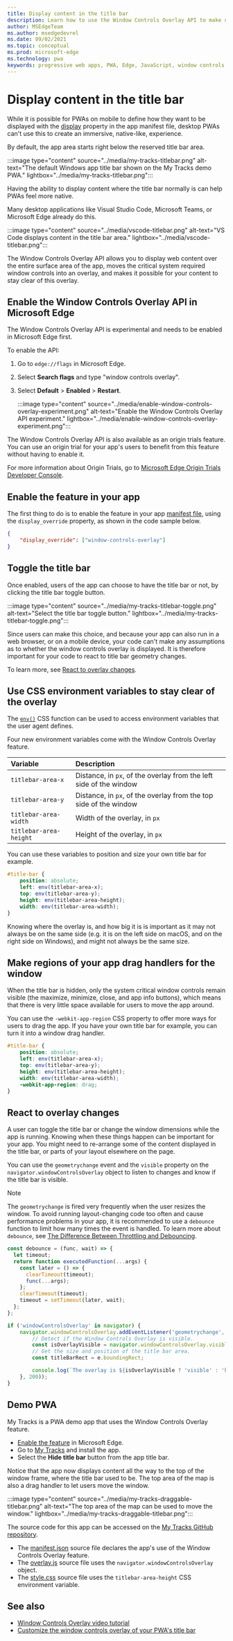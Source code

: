 ```yaml
---
title: Display content in the title bar
description: Learn how to use the Window Controls Overlay API to make use of the entire window area for your app.
author: MSEdgeTeam
ms.author: msedgedevrel
ms.date: 09/02/2021
ms.topic: conceptual
ms.prod: microsoft-edge
ms.technology: pwa
keywords: progressive web apps, PWA, Edge, JavaScript, window controls overlay, API
---
```

# Display content in the title bar

While it is possible for PWAs on mobile to define how they want to be displayed with the [display](https://developer.mozilla.org/docs/Web/Manifest/display) property in the app manifest file, desktop PWAs can't use this to create an immersive, native-like, experience.

By default, the app area starts right below the reserved title bar area.

:::image type="content" source="../media/my-tracks-titlebar.png" alt-text="The default Windows app title bar shown on the My Tracks demo PWA." lightbox="../media/my-tracks-titlebar.png":::

Having the ability to display content where the title bar normally is can help PWAs feel more native.

Many desktop applications like Visual Studio Code, Microsoft Teams, or Microsoft Edge already do this.

:::image type="content" source="../media/vscode-titlebar.png" alt-text="VS Code displays content in the title bar area." lightbox="../media/vscode-titlebar.png":::

The Window Controls Overlay API allows you to display web content over the entire surface area of the app, moves the critical system required window controls into an overlay, and makes it possible for your content to stay clear of this overlay.


<!-- ====================================================================== -->
## Enable the Window Controls Overlay API in Microsoft Edge

The Window Controls Overlay API is experimental and needs to be enabled in Microsoft Edge first.

To enable the API:

1.  Go to `edge://flags` in Microsoft Edge.
1.  Select **Search flags** and type "window controls overlay".
1.  Select **Default** > **Enabled** > **Restart**.

    :::image type="content" source="../media/enable-window-controls-overlay-experiment.png" alt-text="Enable the Window Controls Overlay API experiment." lightbox="../media/enable-window-controls-overlay-experiment.png":::

The Window Controls Overlay API is also available as an origin trials feature. You can use an origin trial for your app's users to benefit from this feature without having to enable it.

For more information about Origin Trials, go to [Microsoft Edge Origin Trials Developer Console](https://developer.microsoft.com/microsoft-edge/origin-trials).


<!-- ====================================================================== -->
## Enable the feature in your app

The first thing to do is to enable the feature in your app [manifest file](./web-app-manifests.md), using the `display_override` property, as shown in the code sample below.

```json
{
    "display_override": ["window-controls-overlay"]
}
```


<!-- ====================================================================== -->
## Toggle the title bar

Once enabled, users of the app can choose to have the title bar or not, by clicking the title bar toggle button.

:::image type="content" source="../media/my-tracks-titlebar-toggle.png" alt-text="Select the title bar toggle button." lightbox="../media/my-tracks-titlebar-toggle.png":::

Since users can make this choice, and because your app can also run in a web browser, or on a mobile device, your code can't make any assumptions as to whether the window controls overlay is displayed. It is therefore important for your code to react to title bar geometry changes.

To learn more, see [React to overlay changes](#react-to-overlay-changes).


<!-- ====================================================================== -->
## Use CSS environment variables to stay clear of the overlay

The [`env()`](https://developer.mozilla.org/docs/Web/CSS/env) CSS function can be used to access environment variables that the user agent defines.

Four new environment variables come with the Window Controls Overlay feature.

| Variable | Description |
|:--- |:---
| `titlebar-area-x` | Distance, in `px`, of the overlay from the left side of the window |
| `titlebar-area-y` | Distance, in `px`, of the overlay from the top side of the window |
| `titlebar-area-width` | Width of the overlay, in `px` |
| `titlebar-area-height` | Height of the overlay, in `px` |

You can use these variables to position and size your own title bar for example.

```css
#title-bar {
    position: absolute;
    left: env(titlebar-area-x);
    top: env(titlebar-area-y);
    height: env(titlebar-area-height);
    width: env(titlebar-area-width);
}
```

Knowing where the overlay is, and how big it is is important as it may not always be on the same side (e.g. it is on the left side on macOS, and on the right side on Windows), and might not always be the same size.


<!-- ====================================================================== -->
## Make regions of your app drag handlers for the window

When the title bar is hidden, only the system critical window controls remain visible (the maximize, minimize, close, and app info buttons), which means that there is very little space available for users to move the app around.

You can use the `-webkit-app-region` CSS property to offer more ways for users to drag the app. If you have your own title bar for example, you can turn it into a window drag handler.

```css
#title-bar {
    position: absolute;
    left: env(titlebar-area-x);
    top: env(titlebar-area-y);
    height: env(titlebar-area-height);
    width: env(titlebar-area-width);
    -webkit-app-region: drag;
}
```


<!-- ====================================================================== -->
## React to overlay changes

A user can toggle the title bar or change the window dimensions while the app is running. Knowing when these things happen can be important for your app. You might need to re-arrange some of the content displayed in the title bar, or parts of your layout elsewhere on the page.

You can use the `geometrychange` event and the `visible` property on the `navigator.windowControlsOverlay` object to listen to changes and know if the title bar is visible.

> [!NOTE]
> The `geometrychange` is fired very frequently when the user resizes the window. To avoid running layout-changing code too often and cause performance problems in your app, it is recommended to use a `debounce` function to limit how many times the event is handled.
> To learn more about `debounce`, see [The Difference Between Throttling and Debouncing](https://css-tricks.com/the-difference-between-throttling-and-debouncing/).

```javascript
const debounce = (func, wait) => {
  let timeout;
  return function executedFunction(...args) {
    const later = () => {
      clearTimeout(timeout);
      func(...args);
    };
    clearTimeout(timeout);
    timeout = setTimeout(later, wait);
  };
};

if ('windowControlsOverlay' in navigator) {
    navigator.windowControlsOverlay.addEventListener('geometrychange', debounce(e => {
        // Detect if the Window Controls Overlay is visible.
        const isOverlayVisible = navigator.windowControlsOverlay.visible;
        // Get the size and position of the title bar area.
        const titleBarRect = e.boundingRect;

        console.log(`The overlay is ${isOverlayVisible ? 'visible' : 'hidden'}, the title bar width is ${titleBarRect.width}px`);
    }, 200));
}
```


<!-- ====================================================================== -->
## Demo PWA

My Tracks is a PWA demo app that uses the Window Controls Overlay feature.

* [Enable the feature](#enable-the-feature-in-your-app) in Microsoft Edge.
* Go to [My Tracks](https://captainbrosset.github.io/mytracks/) and install the app.
* Select the **Hide title bar** button from the app title bar.

Notice that the app now displays content all the way to the top of the window frame, where the title bar used to be. The top area of the map is also a drag handler to let users move the window.

:::image type="content" source="../media/my-tracks-draggable-titlebar.png" alt-text="The top area of the map can be used to move the window." lightbox="../media/my-tracks-draggable-titlebar.png":::

The source code for this app can be accessed on the [My Tracks GitHub repository](https://github.com/captainbrosset/mytracks).

* The [manifest.json](https://github.com/captainbrosset/mytracks/blob/main/mytracks/manifest.json) source file declares the app's use of the Window Controls Overlay feature.
* The [overlay.js](https://github.com/captainbrosset/mytracks/blob/main/src/overlay.js) source file uses the `navigator.windowControlsOverlay` object.
* The [style.css](https://github.com/captainbrosset/mytracks/blob/main/mytracks/style.css) source file uses the `titlebar-area-height` CSS environment variable.


<!-- ====================================================================== -->
## See also

*   [Window Controls Overlay video tutorial](https://www.youtube.com/watch?v=NvClp35dFVI)
*   [Customize the window controls overlay of your PWA's title bar](https://web.dev/window-controls-overlay/)


<!-- links -->







